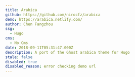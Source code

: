 ```yaml
---
title: Arabica
github: https://github.com/nirocfz/arabica
demo: https://arabica.netlify.com/
author: Chen Fangzhou
ssg:
  - Hugo
cms:
  - No Cms
date: 2018-09-11T05:31:47.000Z
description: A port of the Ghost arabica theme for Hugo
stale: false
disabled: true
disabled_reason: error checking demo url
---
```

